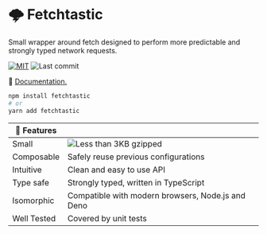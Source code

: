 # 🌩️ Fetchtastic

Small wrapper around fetch designed to perform more predictable and strongly typed network requests.

[![MIT](https://img.shields.io/badge/license-MIT-blue.svg?style=flat)](https://github.com/fveracoechea/fetchtastic/blob/main/LICENSE)
![Last commit](https://img.shields.io/github/last-commit/fveracoechea/fetchtastic?color=blue)

<!-- [![npm version](https://img.shields.io/badge/npm%20version-0.1.2-blue)](https://badge.fury.io/js/fetchtastic) -->

📖 [Documentation.](https://fetchtastic-docs.vercel.app/)

```bash
npm install fetchtastic
# or
yarn add fetchtastic
```

| 🚀 Features |                                                                          |
| ----------- | ------------------------------------------------------------------------ |
| Small       | ![ Less than 3KB gzipped ](https://fetchtastic-docs.vercel.app/size.png) |
| Composable  | Safely reuse previous configurations                                     |
| Intuitive   | Clean and easy to use API                                                |
| Type safe   | Strongly typed, written in TypeScript                                    |
| Isomorphic  | Compatible with modern browsers, Node.js and Deno                        |
| Well Tested | Covered by unit tests                                                    |
